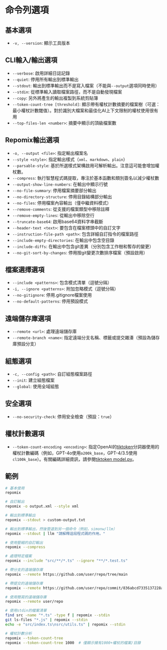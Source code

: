 # 命令列選項

## 基本選項
- `-v, --version`: 顯示工具版本

## CLI輸入/輸出選項
- `--verbose`: 啟用詳細日誌記錄
- `--quiet`: 停用所有輸出到標準輸出
- `--stdout`: 輸出到標準輸出而不是寫入檔案（不能與`--output`選項同時使用）
- `--stdin`: 從標準輸入讀取檔案路徑，而不是自動發現檔案
- `--copy`: 另外將產生的輸出複製到系統剪貼簿
- `--token-count-tree [threshold]`: 顯示帶有權杖計數摘要的檔案樹（可選：最小權杖計數閾值）。對於識別大檔案和最佳化AI上下文限制的權杖使用很有用
- `--top-files-len <number>`: 摘要中顯示的頂級檔案數

## Repomix輸出選項
- `-o, --output <file>`: 指定輸出檔案名
- `--style <style>`: 指定輸出樣式（`xml`、`markdown`、`plain`）
- `--parsable-style`: 基於所選樣式架構啟用可解析輸出。注意這可能會增加權杖數。
- `--compress`: 執行智慧程式碼提取，專注於基本函數和類別簽名以減少權杖數
- `--output-show-line-numbers`: 在輸出中顯示行號
- `--no-file-summary`: 停用檔案摘要部分輸出
- `--no-directory-structure`: 停用目錄結構部分輸出
- `--no-files`: 停用檔案內容輸出（僅中繼資料模式）
- `--remove-comments`: 從支援的檔案類型中移除註釋
- `--remove-empty-lines`: 從輸出中移除空行
- `--truncate-base64`: 啟用base64資料字串截斷
- `--header-text <text>`: 要包含在檔案標頭中的自訂文字
- `--instruction-file-path <path>`: 包含詳細自訂指令的檔案路徑
- `--include-empty-directories`: 在輸出中包含空目錄
- `--include-diffs`: 在輸出中包含git差異（分別包含工作樹和暫存的變更）
- `--no-git-sort-by-changes`: 停用按git變更次數排序檔案（預設啟用）

## 檔案選擇選項
- `--include <patterns>`: 包含模式清單（逗號分隔）
- `-i, --ignore <patterns>`: 附加忽略模式（逗號分隔）
- `--no-gitignore`: 停用.gitignore檔案使用
- `--no-default-patterns`: 停用預設模式

## 遠端儲存庫選項
- `--remote <url>`: 處理遠端儲存庫
- `--remote-branch <name>`: 指定遠端分支名稱、標籤或提交雜湊（預設為儲存庫預設分支）

## 組態選項
- `-c, --config <path>`: 自訂組態檔案路徑
- `--init`: 建立組態檔案
- `--global`: 使用全域組態

## 安全選項
- `--no-security-check`: 停用安全檢查（預設：`true`）

## 權杖計數選項
- `--token-count-encoding <encoding>`: 指定OpenAI的[tiktoken](https://github.com/openai/tiktoken)分詞器使用的權杖計數編碼（例如，GPT-4o使用`o200k_base`，GPT-4/3.5使用`cl100k_base`）。有關編碼詳細資訊，請參閱[tiktoken model.py](https://github.com/openai/tiktoken/blob/main/tiktoken/model.py#L24)。


## 範例

```bash
# 基本使用
repomix

# 自訂輸出
repomix -o output.xml --style xml

# 輸出到標準輸出
repomix --stdout > custom-output.txt

# 輸出到標準輸出，然後管道到另一個命令（例如，simonw/llm）
repomix --stdout | llm "請解釋這段程式碼的作用。"

# 使用壓縮的自訂輸出
repomix --compress

# 處理特定檔案
repomix --include "src/**/*.ts" --ignore "**/*.test.ts"

# 帶分支的遠端儲存庫
repomix --remote https://github.com/user/repo/tree/main

# 帶提交的遠端儲存庫
repomix --remote https://github.com/user/repo/commit/836abcd7335137228ad77feb28655d85712680f1

# 使用簡寫的遠端儲存庫
repomix --remote user/repo

# 使用stdin的檔案清單
find src -name "*.ts" -type f | repomix --stdin
git ls-files "*.js" | repomix --stdin
echo -e "src/index.ts\nsrc/utils.ts" | repomix --stdin

# 權杖計數分析
repomix --token-count-tree
repomix --token-count-tree 1000  # 僅顯示擁有1000+權杖的檔案/目錄
```

